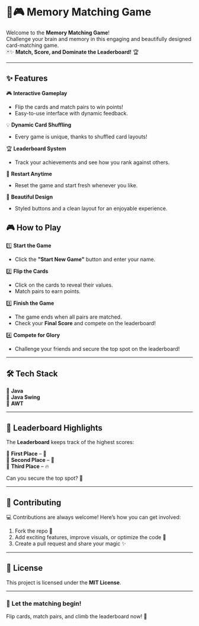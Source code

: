 # 🧠🎮 **Memory Matching Game**

Welcome to the **Memory Matching Game**!  
Challenge your brain and memory in this engaging and beautifully designed card-matching game.  
🃏✨ **Match, Score, and Dominate the Leaderboard!** 🏆  

---

## ✨ **Features**  

🎮 **Interactive Gameplay**  
   - Flip the cards and match pairs to win points!  
   - Easy-to-use interface with dynamic feedback.  

💡 **Dynamic Card Shuffling**  
   - Every game is unique, thanks to shuffled card layouts!  

🏆 **Leaderboard System**  
   - Track your achievements and see how you rank against others.  

🚀 **Restart Anytime**  
   - Reset the game and start fresh whenever you like.  

🎨 **Beautiful Design**  
   - Styled buttons and a clean layout for an enjoyable experience.  

## 🎮 **How to Play**  

1️⃣ **Start the Game**  
   - Click the **"Start New Game"** button and enter your name.  

2️⃣ **Flip the Cards**  
   - Click on the cards to reveal their values.  
   - Match pairs to earn points.  

3️⃣ **Finish the Game**  
   - The game ends when all pairs are matched.  
   - Check your **Final Score** and compete on the leaderboard!  

4️⃣ **Compete for Glory**  
   - Challenge your friends and secure the top spot on the leaderboard!  

---

## 🛠️ **Tech Stack**  

🔹 **Java**  
🔹 **Java Swing**  
🔹 **AWT**  

---

## 🏅 **Leaderboard Highlights**  

The **Leaderboard** keeps track of the highest scores:  

🏅 **First Place** – 🥇  
🥈 **Second Place** – 💪  
🥉 **Third Place** – 🔥  

Can you secure the top spot? 💪  

---

## 🤝 **Contributing**  

💻 Contributions are always welcome! Here’s how you can get involved:  
1. Fork the repo 🍴  
2. Add exciting features, improve visuals, or optimize the code 🔧  
3. Create a pull request and share your magic ✨  

---

## 📜 **License**  

This project is licensed under the **MIT License**.  

---

### 🚀 **Let the matching begin!**  
Flip cards, match pairs, and climb the leaderboard now! 🎉  
